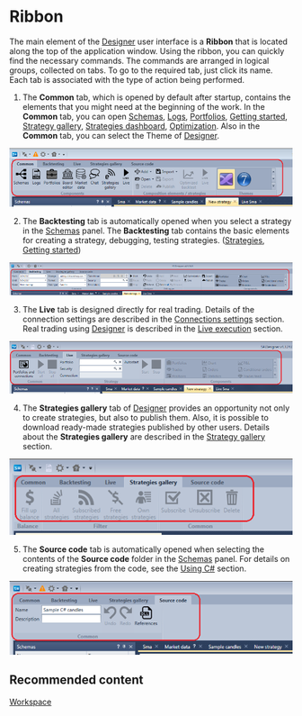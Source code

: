 # Ribbon

The main element of the [Designer](Designer.md) user interface is a **Ribbon** that is located along the top of the application window. Using the ribbon, you can quickly find the necessary commands. The commands are arranged in logical groups, collected on tabs. To go to the required tab, just click its name. Each tab is associated with the type of action being performed.

1. The **Common** tab, which is opened by default after startup, contains the elements that you might need at the beginning of the work. In the **Common** tab, you can open [Schemas](Designer_Panel_Schemas.md), [Logs](Designer_Panel_Logs.md), [Portfolios](Designer_Panel_Portfolios.md), [Getting started](Designer_Creating_repository_of_historical_data.md), [Strategy gallery](Designer_Gallery_of_strategies.md), [Strategies dashboard](Designer_Panel_strategies.md), [Optimization](Designer_Optimization.md). Also in the **Common** tab, you can select the Theme of [Designer](Designer.md).

![Designer Tape 00](../images/Designer_Tape_00.png)

2. The **Backtesting** tab is automatically opened when you select a strategy in the [Schemas](Designer_Panel_Schemas.md) panel. The **Backtesting** tab contains the basic elements for creating a strategy, debugging, testing strategies. ([Strategies](Designer_Creation_strategy.md), [Getting started](Designer_Example_of_backtesting.md))

![Designer Tape 01](../images/Designer_Tape_01.png)

3. The **Live** tab is designed directly for real trading. Details of the connection settings are described in the [Connections settings](Designer_Connection_settings.md) section. Real trading using [Designer](Designer.md) is described in the [Live execution](Designer_Live_trade.md) section.

![Designer Tape 02](../images/Designer_Tape_02.png)

4. The **Strategies gallery** tab of [Designer](Designer.md) provides an opportunity not only to create strategies, but also to publish them. Also, it is possible to download ready\-made strategies published by other users. Details about the **Strategies gallery** are described in the [Strategy gallery](Designer_Gallery_of_strategies.md) section.

![Designer Tape 03](../images/Designer_Tape_03.png)

5. The **Source code** tab is automatically opened when selecting the contents of the **Source code** folder in the [Schemas](Designer_Panel_Schemas.md) panel. For details on creating strategies from the code, see the [Using C\#](Designer_Creating_strategy_from_code.md) section.

![Designer Tape 04](../images/Designer_Tape_04.png)

## Recommended content

[Workspace](Designer_Workspace.md)
